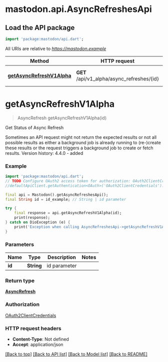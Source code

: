 # mastodon.api.AsyncRefreshesApi

## Load the API package
```dart
import 'package:mastodon/api.dart';
```

All URIs are relative to *https://mastodon.example*

Method | HTTP request | Description
------------- | ------------- | -------------
[**getAsyncRefreshV1Alpha**](AsyncRefreshesApi.md#getasyncrefreshv1alpha) | **GET** /api/v1_alpha/async_refreshes/{id} | Get Status of Async Refresh


# **getAsyncRefreshV1Alpha**
> AsyncRefresh getAsyncRefreshV1Alpha(id)

Get Status of Async Refresh

Sometimes an API request might not return the expected results or not all possible results as either a background job is already running to (re-)create these results or the request triggers a background job to create or fetch results.  Version history:  4.4.0 - added

### Example
```dart
import 'package:mastodon/api.dart';
// TODO Configure OAuth2 access token for authorization: OAuth2ClientCredentials
//defaultApiClient.getAuthentication<OAuth>('OAuth2ClientCredentials').accessToken = 'YOUR_ACCESS_TOKEN';

final api = Mastodon().getAsyncRefreshesApi();
final String id = id_example; // String | id parameter

try {
    final response = api.getAsyncRefreshV1Alpha(id);
    print(response);
} catch on DioException (e) {
    print('Exception when calling AsyncRefreshesApi->getAsyncRefreshV1Alpha: $e\n');
}
```

### Parameters

Name | Type | Description  | Notes
------------- | ------------- | ------------- | -------------
 **id** | **String**| id parameter | 

### Return type

[**AsyncRefresh**](AsyncRefresh.md)

### Authorization

[OAuth2ClientCredentials](../README.md#OAuth2ClientCredentials)

### HTTP request headers

 - **Content-Type**: Not defined
 - **Accept**: application/json

[[Back to top]](#) [[Back to API list]](../README.md#documentation-for-api-endpoints) [[Back to Model list]](../README.md#documentation-for-models) [[Back to README]](../README.md)

